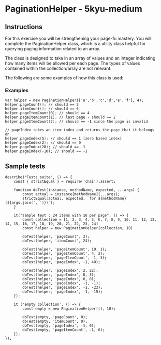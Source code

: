 # PaginationHelper - 5kyu-medium

## Instructions

For this exercise you will be strengthening your page-fu mastery. You will complete the PaginationHelper class, which is a utility class helpful for querying paging information related to an array.

The class is designed to take in an array of values and an integer indicating how many items will be allowed per each page. The types of values contained within the collection/array are not relevant.

The following are some examples of how this class is used:

### Examples

```
var helper = new PaginationHelper(['a','b','c','d','e','f'], 4);
helper.pageCount(); // should == 2
helper.itemCount(); // should == 6
helper.pageItemCount(0); // should == 4
helper.pageItemCount(1); // last page - should == 2
helper.pageItemCount(2); // should == -1 since the page is invalid

// pageIndex takes an item index and returns the page that it belongs on
helper.pageIndex(5); // should == 1 (zero based index)
helper.pageIndex(2); // should == 0
helper.pageIndex(20); // should == -1
helper.pageIndex(-10); // should == -1
```

## Sample tests

```
describe("Tests suite", () => {
	const { strictEqual } = require('chai').assert;

	function doTest(instance, methodName, expected, ...args) {
		const actual = instance[methodName](...args);
		strictEqual(actual, expected, `for ${methodName}(${args.join(', ')})`);
	}

	it("sample test : 24 items with 10 per page", () => {
		const collection = [1, 2, 3, 4, 5, 6, 7, 8, 9, 10, 11, 12, 13, 14, 15, 16, 17, 18, 19, 20, 21, 22, 23, 24]
		const helper = new PaginationHelper(collection, 10)

		doTest(helper, 'pageCount', 3);
		doTest(helper, 'itemCount', 24);

		doTest(helper, 'pageItemCount', 10, 1);
		doTest(helper, 'pageItemCount', 4, 2);
		doTest(helper, 'pageItemCount', -1, 3);
		doTest(helper, 'pageIndex', -1, 40);

		doTest(helper, 'pageIndex', 2, 22);
		doTest(helper, 'pageIndex', 0, 3);
		doTest(helper, 'pageIndex', 0, 0);
		doTest(helper, 'pageIndex', -1, -1);
		doTest(helper, 'pageIndex', -1, -23);
		doTest(helper, 'pageIndex', -1, -15);
	});

	it ('empty collection', () => {
		const empty = new PaginationHelper([], 10);

		doTest(empty, 'pageCount', 0);
		doTest(empty, 'itemCount', 0);
		doTest(empty, 'pageIndex', -1, 0);
		doTest(empty, 'pageItemCount', -1, 0);
	});
});
```
